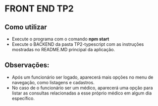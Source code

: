 # FRONT END TP2
## Como utilizar
 - Execute o programa com o comando **npm start**
 - Execute o BACKEND da pasta TP2-typescript com as instruções mostradas no README.MD principal da aplicação.
## Observações:
 - Após um funcionário ser logado, aparecerá mais opções no menu de navegação, como listagens e cadastros.
 - No caso de o funcionário ser um médico, aparecerá uma opção para listar as consultas relacionadas a esse próprio médico em algum dia específico.
